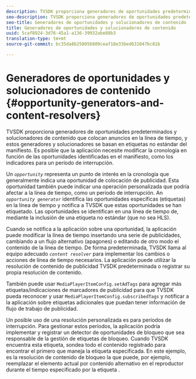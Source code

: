 ```yaml
---
description: TVSDK proporciona generadores de oportunidades predeterminados y solucionadores de contenido que colocan anuncios en la línea de tiempo, y estos generadores y solucionadores se basan en etiquetas no estándar del manifiesto. Es posible que la aplicación necesite modificar la cronología en función de las oportunidades identificadas en el manifiesto, como los indicadores para un período de interrupción.
seo-description: TVSDK proporciona generadores de oportunidades predeterminados y solucionadores de contenido que colocan anuncios en la línea de tiempo, y estos generadores y solucionadores se basan en etiquetas no estándar del manifiesto. Es posible que la aplicación necesite modificar la cronología en función de las oportunidades identificadas en el manifiesto, como los indicadores para un período de interrupción.
seo-title: Generadores de oportunidades y solucionadores de contenido
title: Generadores de oportunidades y solucionadores de contenido
uuid: 5caf8924-3d76-45a1-a136-39932abe88b3
translation-type: tm+mt
source-git-commit: bc35da8b258056809ceaf18e33bed631047bc81b

---
```



# Generadores de oportunidades y solucionadores de contenido {#opportunity-generators-and-content-resolvers}

TVSDK proporciona generadores de oportunidades predeterminados y solucionadores de contenido que colocan anuncios en la línea de tiempo, y estos generadores y solucionadores se basan en etiquetas no estándar del manifiesto. Es posible que la aplicación necesite modificar la cronología en función de las oportunidades identificadas en el manifiesto, como los indicadores para un período de interrupción.

Un *`opportunity`* representa un punto de interés en la cronología que generalmente indica una oportunidad de colocación de publicidad. Esta oportunidad también puede indicar una operación personalizada que podría afectar a la línea de tiempo, como un período de interrupción. An *`opportunity generator`* identifica las oportunidades específicas (etiquetas) en la línea de tiempo y notifica a TVSDK que estas oportunidades se han etiquetado. Las oportunidades se identifican en una línea de tiempo de, mediante la inclusión de una etiqueta no estándar (que no sea HLS).

Cuando se notifica a la aplicación sobre una oportunidad, la aplicación puede modificar la línea de tiempo insertando una serie de publicidades, cambiando a un flujo alternativo (apagones) o editando de otro modo el contenido de la línea de tiempo. De forma predeterminada, TVSDK llama al equipo adecuado *`content resolver`* para implementar los cambios o acciones de línea de tiempo necesarios. La aplicación puede utilizar la resolución de contenido de publicidad TVSDK predeterminada o registrar su propia resolución de contenido.

También puede usar `MediaPlayerItemConfig.setAdTags` para agregar más etiquetas/indicaciones de marcadores de publicidad para que TVSDK pueda reconocer y usar `MediaPlayerItemConfig.subscribedTags` y notificar a la aplicación sobre etiquetas adicionales que puedan tener información de flujo de trabajo de publicidad.

Un posible uso de una resolución personalizada es para períodos de interrupción. Para gestionar estos períodos, la aplicación podría implementar y registrar un detector de oportunidades de bloqueo que sea responsable de la gestión de etiquetas de bloqueo. Cuando TVSDK encuentra esta etiqueta, sondea todo el contenido registrado para encontrar el primero que maneja la etiqueta especificada. En este ejemplo, es la resolución de contenido de bloqueo la que puede, por ejemplo, reemplazar el elemento actual por contenido alternativo en el reproductor durante el tiempo especificado por la etiqueta .